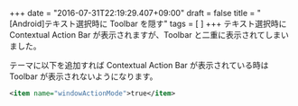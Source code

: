 +++
date = "2016-07-31T22:19:29.407+09:00"
draft = false
title = "[Android]テキスト選択時に Toolbar を隠す"
tags = [  ]
+++
テキスト選択時に Contextual Action Bar が表示されますが、Toolbar と二重に表示されてしまいました。

テーマに以下を追加すれば Contextual Action Bar が表示されている時は Toolbar が表示されないようになります。

```xml
<item name="windowActionMode">true</item>
```